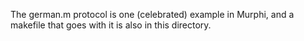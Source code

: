 The german.m protocol is one (celebrated) example in Murphi, and a makefile that goes with it is also in this directory.
